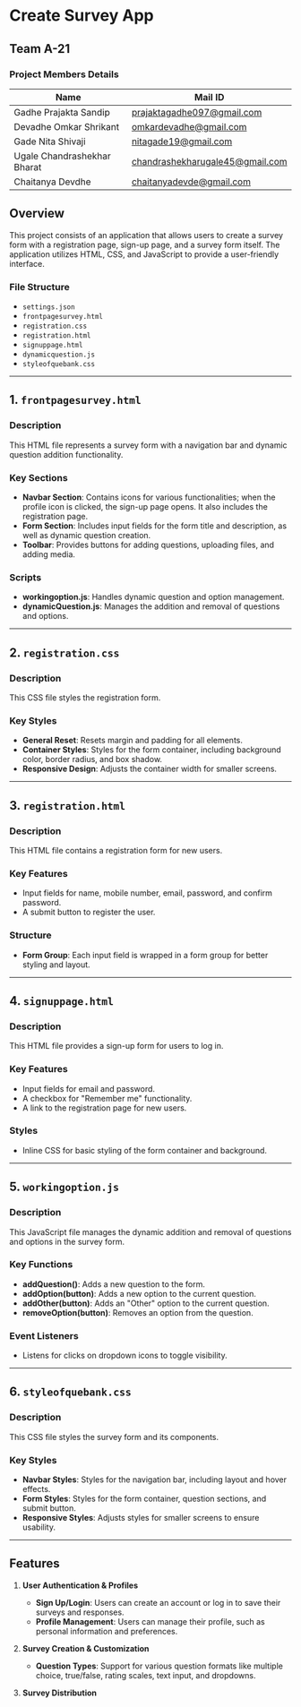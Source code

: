 # Create Survey App

## Team A-21

### Project Members Details
| Name                          | Mail ID                          |
|-------------------------------|----------------------------------|
| Gadhe Prajakta Sandip          | prajaktagadhe097@gmail.com       |
| Devadhe Omkar Shrikant         | omkardevadhe@gmail.com           |
| Gade Nita Shivaji              | nitagade19@gmail.com             |
| Ugale Chandrashekhar Bharat    | chandrashekharugale45@gmail.com  |
| Chaitanya Devdhe               | chaitanyadevde@gmail.com         |

## Overview

This project consists of an application that allows users to create a survey form with a registration page, sign-up page, and a survey form itself. The application utilizes HTML, CSS, and JavaScript to provide a user-friendly interface.

### File Structure
- `settings.json`
- `frontpagesurvey.html`
- `registration.css`
- `registration.html`
- `signuppage.html`
- `dynamicquestion.js`
- `styleofquebank.css`

---

## 1. `frontpagesurvey.html`
### Description
This HTML file represents a survey form with a navigation bar and dynamic question addition functionality.

### Key Sections
- **Navbar Section**: Contains icons for various functionalities; when the profile icon is clicked, the sign-up page opens. It also includes the registration page.
- **Form Section**: Includes input fields for the form title and description, as well as dynamic question creation.
- **Toolbar**: Provides buttons for adding questions, uploading files, and adding media.

### Scripts
- **workingoption.js**: Handles dynamic question and option management.
- **dynamicQuestion.js**: Manages the addition and removal of questions and options.

---

## 2. `registration.css`
### Description
This CSS file styles the registration form.

### Key Styles
- **General Reset**: Resets margin and padding for all elements.
- **Container Styles**: Styles for the form container, including background color, border radius, and box shadow.
- **Responsive Design**: Adjusts the container width for smaller screens.

---

## 3. `registration.html`
### Description
This HTML file contains a registration form for new users.

### Key Features
- Input fields for name, mobile number, email, password, and confirm password.
- A submit button to register the user.

### Structure
- **Form Group**: Each input field is wrapped in a form group for better styling and layout.

---

## 4. `signuppage.html`
### Description
This HTML file provides a sign-up form for users to log in.

### Key Features
- Input fields for email and password.
- A checkbox for "Remember me" functionality.
- A link to the registration page for new users.

### Styles
- Inline CSS for basic styling of the form container and background.

---

## 5. `workingoption.js`
### Description
This JavaScript file manages the dynamic addition and removal of questions and options in the survey form.

### Key Functions
- **addQuestion()**: Adds a new question to the form.
- **addOption(button)**: Adds a new option to the current question.
- **addOther(button)**: Adds an "Other" option to the current question.
- **removeOption(button)**: Removes an option from the question.

### Event Listeners
- Listens for clicks on dropdown icons to toggle visibility.

---

## 6. `styleofquebank.css`
### Description
This CSS file styles the survey form and its components.

### Key Styles
- **Navbar Styles**: Styles for the navigation bar, including layout and hover effects.
- **Form Styles**: Styles for the form container, question sections, and submit button.
- **Responsive Styles**: Adjusts styles for smaller screens to ensure usability.

---

## Features

1. **User Authentication & Profiles**
   - **Sign Up/Login**: Users can create an account or log in to save their surveys and responses.
   - **Profile Management**: Users can manage their profile, such as personal information and preferences.

2. **Survey Creation & Customization**
   - **Question Types**: Support for various question formats like multiple choice, true/false, rating scales, text input, and dropdowns.

3. **Survey Distribution**
  
